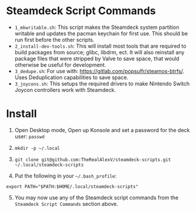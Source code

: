 # Steamdeck Script Commands

- `1_mkwritable.sh`: This script makes the Steamdeck system partition writable and updates the pacman keychain for first use. This should be run first before the other scripts.
- `2_install-dev-tools.sh`: This will install most tools that are required to build packages from source; glibc, libdrm, ect. It will also reinstall any package files that were stripped by Valve to save space, that would otherwise be useful for development.
- `3_dedupe.sh`: For use with: https://gitlab.com/popsulfr/steamos-btrfs/. Uses Deduplication capabilities to save space.
- `3_joycons.sh`: This setups the required drivers to make Nintendo Switch Joycon controllers work with Steamdeck.

# Install

1. Open Desktop mode, Open up Konsole and set a password for the deck user: `passwd`

2. `mkdir -p ~/.local`

3. `git clone git@github.com:TheRealAlexV/steamdeck-scripts.git ~/.local/steamdeck-scripts`

4. Put the following in your `~/.bash_profile`:
```
export PATH="$PATH:$HOME/.local/steamdeck-scripts"
```

5. You may now use any of the Steamdeck script commands from the `Steamdeck Script Commands` section above.
